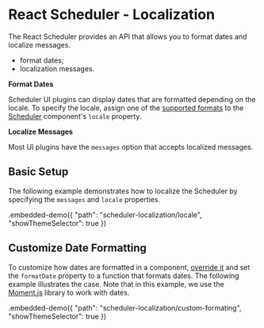 # React Scheduler - Localization

The React Scheduler provides an API that allows you to format dates and localize messages.
- format dates;
- localization messages.

**Format Dates**

Scheduler UI plugins can display dates that are formatted depending on the locale. To specify the locale, assign one of the [supported formats](https://tools.ietf.org/html/rfc5646) to the [Scheduler](../reference/scheduler.md) component's `locale` property.

**Localize Messages**

Most UI plugins have the `messages` option that accepts localized messages.

## Basic Setup

The following example demonstrates how to localize the Scheduler by specifying the `messages` and `locale` properties.

.embedded-demo({ "path": "scheduler-localization/locale", "showThemeSelector": true })

## Customize Date Formatting

To customize how dates are formatted in a component, [override it](./fundamentals.md#customize-the-appearance) and set the `formatDate` property to a function that formats dates. The following example illustrates the case. Note that in this example, we use the [Moment.js](https://momentjs.com/) library to work with dates.

.embedded-demo({ "path": "scheduler-localization/custom-formating", "showThemeSelector": true })

